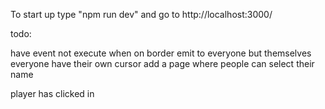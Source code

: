 To start up type "npm run dev" and go to http://localhost:3000/

todo:

have event not execute when on border
emit to everyone but themselves
everyone have their own cursor
add a page where people can select their name

player has clicked in